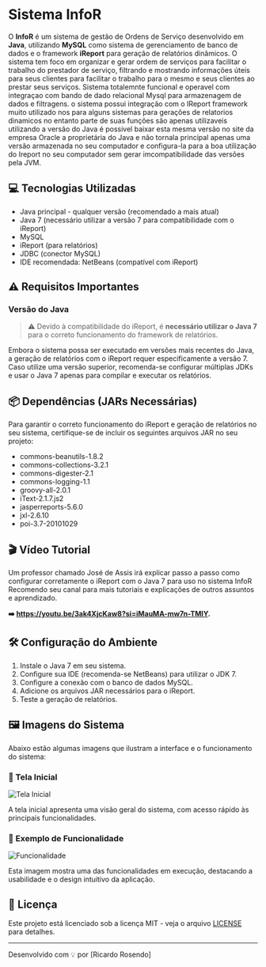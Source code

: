 # Sistema InfoR

O **InfoR** é um sistema de gestão de Ordens de Serviço desenvolvido em **Java**, utilizando **MySQL** como sistema de gerenciamento de banco de dados e o framework **iReport** para geração de relatórios dinâmicos.
O sistema tem foco em organizar e gerar ordem de serviços para facilitar o trabalho do prestador de serviço, filtrando e mostrando informações úteis para seus clientes para facilitar o trabalho para o mesmo e seus clientes ao prestar seus serviços. Sistema totalemnte funcional e operavel com integraçao com bando de dado relacional Mysql para armazenagem de dados e filtragens.
o sistema possui integração com o IReport framework muito utilizado nos para alguns sistemas para gerações de relatorios dinamicos no entanto parte de suas funções são apenas utilizaveis utilizando a versão do Java é possivel baixar esta mesma versão no site da empresa Oracle a proprietária do Java e não tornala principal apenas uma versão armazenada no seu computador e configura-la para a boa utilização do Ireport no seu computador sem gerar imcompatibilidade das versões pela JVM.

## 💻 Tecnologias Utilizadas
- Java principal - qualquer versão (recomendado a mais atual)
- Java 7 (necessário utilizar a versão 7 para compatibilidade com o iReport)
- MySQL
- iReport (para relatórios)
- JDBC (conector MySQL)
- IDE recomendada: NetBeans (compatível com iReport)

## ⚠️ Requisitos Importantes

### Versão do Java

> ⚠️ Devido à compatibilidade do iReport, é **necessário utilizar o Java 7** para o correto funcionamento do framework de relatórios.

Embora o sistema possa ser executado em versões mais recentes do Java, a geração de relatórios com o iReport requer especificamente a versão 7. Caso utilize uma versão superior, recomenda-se configurar múltiplas JDKs e usar o Java 7 apenas para compilar e executar os relatórios.

## 📦 Dependências (JARs Necessárias)

Para garantir o correto funcionamento do iReport e geração de relatórios no seu sistema, certifique-se de incluir os seguintes arquivos JAR no seu projeto:

- commons-beanutils-1.8.2
- commons-collections-3.2.1
- commons-digester-2.1
- commons-logging-1.1
- groovy-all-2.0.1
- iText-2.1.7.js2
- jasperreports-5.6.0
- jxl-2.6.10
- poi-3.7-20101029


## 🎬 Vídeo Tutorial

Um professor chamado José de Assis irá explicar passo a passo como configurar corretamente o iReport com o Java 7 para uso no sistema InfoR Recomendo seu canal para mais tutoriais e explicações de outros assuntos e aprendizado.

**➡️ https://youtu.be/3ak4XjcKaw8?si=iMauMA-mw7n-TMlY.**

## 🛠️ Configuração do Ambiente

1. Instale o Java 7 em seu sistema.
2. Configure sua IDE (recomenda-se NetBeans) para utilizar o JDK 7.
3. Configure a conexão com o banco de dados MySQL.
4. Adicione os arquivos JAR necessários para o iReport.
5. Teste a geração de relatórios.

## 🖼️ Imagens do Sistema

Abaixo estão algumas imagens que ilustram a interface e o funcionamento do sistema:

### 📌 Tela Inicial

![Tela Inicial](Images/TelaInicial.jpg)

A tela inicial apresenta uma visão geral do sistema, com acesso rápido às principais funcionalidades.

### 📌 Exemplo de Funcionalidade

![Funcionalidade](images/funcionalidade-exemplo.png)

Esta imagem mostra uma das funcionalidades em execução, destacando a usabilidade e o design intuitivo da aplicação.




## 📖 Licença

Este projeto está licenciado sob a licença MIT - veja o arquivo [LICENSE](LICENSE) para detalhes.

---

Desenvolvido com 💡 por [Ricardo Rosendo]





